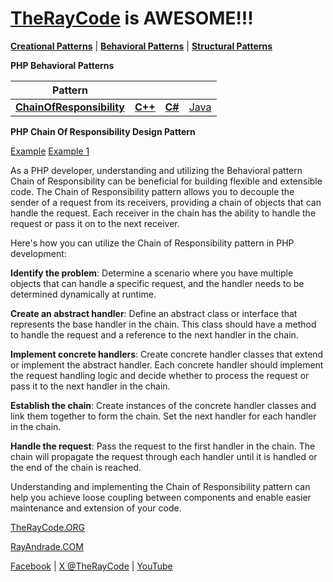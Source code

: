 

# [TheRayCode](../../README.md) is AWESOME!!! 

**[Creational Patterns](../README.md)** | **[Behavioral Patterns](../../Behavioral/README.md)** | **[Structural Patterns](../../Structural/README.md)**

**PHP Behavioral Patterns**

|Pattern|   |   |   |
|---|---|---|---|
| [**ChainOfResponsibility**](README.md) | [**C++**](../../../CPP/Behavioral/ChainOfResponsibility/README.md) | [**C#**](../../../Csharp/Behavioral/ChainOfResponsibility/README.md) | [Java](../../../Java/Behavioral/ChainOfResponsibility/README.md) |
**PHP Chain Of Responsibility Design Pattern**

[Example](./Show/README.md) [Example 1](./COR1/README.md)

As a PHP developer, understanding and utilizing the Behavioral pattern Chain of Responsibility can be beneficial for building flexible and extensible code. 
The Chain of Responsibility pattern allows you to decouple the sender of a request from its receivers, providing a chain of objects that can handle the request. 
Each receiver in the chain has the ability to handle the request or pass it on to the next receiver.

Here's how you can utilize the Chain of Responsibility pattern in PHP development:

**Identify the problem**: Determine a scenario where you have multiple objects that can handle a specific request, and the handler needs to be determined dynamically at runtime.

**Create an abstract handler**: Define an abstract class or interface that represents the base handler in the chain. 
This class should have a method to handle the request and a reference to the next handler in the chain.

**Implement concrete handlers**: Create concrete handler classes that extend or implement the abstract handler. 
Each concrete handler should implement the request handling logic and decide whether to process the request or pass it to the next handler in the chain.

**Establish the chain**: Create instances of the concrete handler classes and link them together to form the chain. 
Set the next handler for each handler in the chain.

**Handle the request**: Pass the request to the first handler in the chain. The chain will propagate the request through each handler until it is handled or the end of the chain is reached.

Understanding and implementing the Chain of Responsibility pattern can help you achieve loose coupling between components and enable easier maintenance and extension of your code.


[TheRayCode.ORG](https://www.TheRayCode.ORG)

[RayAndrade.COM](https://www.RayAndrade.com)

[Facebook](https://www.facebook.com/TheRayCode/) | [X @TheRayCode](https://www.x.com/TheRayCode/) | [YouTube](https://www.youtube.com/TheRayCode/)
